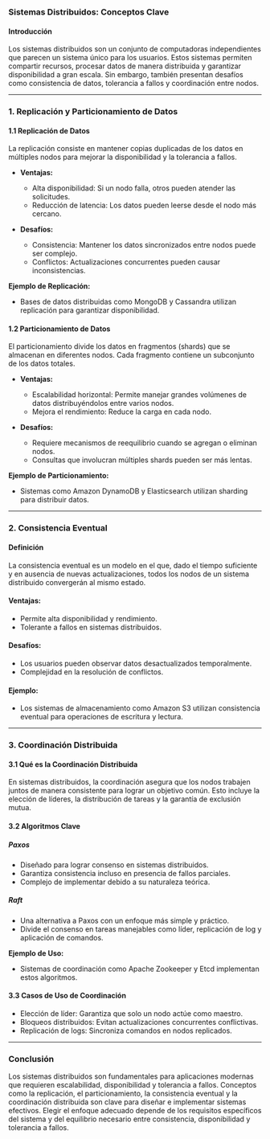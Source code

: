 ### Sistemas Distribuidos: Conceptos Clave

#### **Introducción**
Los sistemas distribuidos son un conjunto de computadoras independientes que parecen un sistema único para los usuarios. Estos sistemas permiten compartir recursos, procesar datos de manera distribuida y garantizar disponibilidad a gran escala. Sin embargo, también presentan desafíos como consistencia de datos, tolerancia a fallos y coordinación entre nodos.

---

### **1. Replicación y Particionamiento de Datos**

#### **1.1 Replicación de Datos**
La replicación consiste en mantener copias duplicadas de los datos en múltiples nodos para mejorar la disponibilidad y la tolerancia a fallos.

- **Ventajas:**
  - Alta disponibilidad: Si un nodo falla, otros pueden atender las solicitudes.
  - Reducción de latencia: Los datos pueden leerse desde el nodo más cercano.

- **Desafíos:**
  - Consistencia: Mantener los datos sincronizados entre nodos puede ser complejo.
  - Conflictos: Actualizaciones concurrentes pueden causar inconsistencias.

**Ejemplo de Replicación:**
- Bases de datos distribuidas como MongoDB y Cassandra utilizan replicación para garantizar disponibilidad.

#### **1.2 Particionamiento de Datos**
El particionamiento divide los datos en fragmentos (shards) que se almacenan en diferentes nodos. Cada fragmento contiene un subconjunto de los datos totales.

- **Ventajas:**
  - Escalabilidad horizontal: Permite manejar grandes volúmenes de datos distribuyéndolos entre varios nodos.
  - Mejora el rendimiento: Reduce la carga en cada nodo.

- **Desafíos:**
  - Requiere mecanismos de reequilibrio cuando se agregan o eliminan nodos.
  - Consultas que involucran múltiples shards pueden ser más lentas.

**Ejemplo de Particionamiento:**
- Sistemas como Amazon DynamoDB y Elasticsearch utilizan sharding para distribuir datos.

---

### **2. Consistencia Eventual**

#### **Definición**
La consistencia eventual es un modelo en el que, dado el tiempo suficiente y en ausencia de nuevas actualizaciones, todos los nodos de un sistema distribuido convergerán al mismo estado.

#### **Ventajas:**
- Permite alta disponibilidad y rendimiento.
- Tolerante a fallos en sistemas distribuidos.

#### **Desafíos:**
- Los usuarios pueden observar datos desactualizados temporalmente.
- Complejidad en la resolución de conflictos.

#### **Ejemplo:**
- Los sistemas de almacenamiento como Amazon S3 utilizan consistencia eventual para operaciones de escritura y lectura.

---

### **3. Coordinación Distribuida**

#### **3.1 Qué es la Coordinación Distribuida**
En sistemas distribuidos, la coordinación asegura que los nodos trabajen juntos de manera consistente para lograr un objetivo común. Esto incluye la elección de líderes, la distribución de tareas y la garantía de exclusión mutua.

#### **3.2 Algoritmos Clave**

##### **Paxos**
- Diseñado para lograr consenso en sistemas distribuidos.
- Garantiza consistencia incluso en presencia de fallos parciales.
- Complejo de implementar debido a su naturaleza teórica.

##### **Raft**
- Una alternativa a Paxos con un enfoque más simple y práctico.
- Divide el consenso en tareas manejables como líder, replicación de log y aplicación de comandos.

**Ejemplo de Uso:**
- Sistemas de coordinación como Apache Zookeeper y Etcd implementan estos algoritmos.

#### **3.3 Casos de Uso de Coordinación**
- Elección de líder: Garantiza que solo un nodo actúe como maestro.
- Bloqueos distribuidos: Evitan actualizaciones concurrentes conflictivas.
- Replicación de logs: Sincroniza comandos en nodos replicados.

---

### **Conclusión**
Los sistemas distribuidos son fundamentales para aplicaciones modernas que requieren escalabilidad, disponibilidad y tolerancia a fallos. Conceptos como la replicación, el particionamiento, la consistencia eventual y la coordinación distribuida son clave para diseñar e implementar sistemas efectivos. Elegir el enfoque adecuado depende de los requisitos específicos del sistema y del equilibrio necesario entre consistencia, disponibilidad y tolerancia a fallos.

